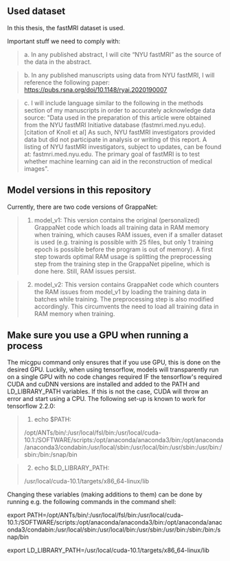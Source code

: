 ## Used dataset
In this thesis, the fastMRI dataset is used.

Important stuff we need to comply with:

> a. In any published abstract, I will cite “NYU fastMRI” as the source of the data in the abstract.

> b. In any published manuscripts using data from NYU fastMRI, I will reference the following paper: https://pubs.rsna.org/doi/10.1148/ryai.2020190007

> c. I will include language similar to the following in the methods section of my manuscripts in order to accurately acknowledge data source: "Data used in the preparation of this article were obtained from the NYU fastMRI Initiative database (fastmri.med.nyu.edu).[citation of Knoll et al] As such, NYU fastMRI investigators provided data but did not participate in analysis or writing of this report. A listing of NYU fastMRI investigators, subject to updates, can be found at: fastmri.med.nyu.edu. The primary goal of fastMRI is to test whether machine learning can aid in the reconstruction of medical images".



## Model versions in this repository
Currently, there are two code versions of GrappaNet:

> 1. model_v1: This version contains the original (personalized) GrappaNet code which loads all training data in RAM memory when training, which causes RAM issues, even if a smaller dataset is used (e.g. training is possible with 25 files, but only 1 training epoch is possible before the program is out of memory). A first step towards optimal RAM usage is splitting the preprocessing step from the training step in the GrappaNet pipeline, which is done here. Still, RAM issues persist.

> 2. model_v2: This version contains GrappaNet code which counters the RAM issues from model_v1 by loading the training data in batches while training. The preprocessing step is also modified accordingly. This circumvents the need to load all training data in RAM memory when training.



## Make sure you use a GPU when running a process
The micgpu command only ensures that if you use GPU, this is done on the desired GPU. Luckily, when using tensorflow, models will transparently run on a single GPU with no code changes required IF the tensorflow's required CUDA and cuDNN versions are installed and added to the PATH and LD_LIBRARY_PATH variables. If this is not the case, CUDA will throw an error and start using a CPU. The following set-up is known to work for tensorflow 2.2.0:

> 1. echo $PATH: 
>
> /opt/ANTs/bin/:/usr/local/fsl/bin:/usr/local/cuda-10.1:/SOFTWARE/scripts:/opt/anaconda/anaconda3/bin:/opt/anaconda/anaconda3/condabin:/usr/local/sbin:/usr/local/bin:/usr/sbin:/usr/bin:/sbin:/bin:/snap/bin

> 2. echo $LD_LIBRARY_PATH: 
>
> /usr/local/cuda-10.1/targets/x86_64-linux/lib

Changing these variables (making additions to them) can be done by running e.g. the following commands in the command shell:

export PATH=/opt/ANTs/bin/:/usr/local/fsl/bin:/usr/local/cuda-10.1:/SOFTWARE/scripts:/opt/anaconda/anaconda3/bin:/opt/anaconda/anaconda3/condabin:/usr/local/sbin:/usr/local/bin:/usr/sbin:/usr/bin:/sbin:/bin:/snap/bin

export LD_LIBRARY_PATH=/usr/local/cuda-10.1/targets/x86_64-linux/lib
